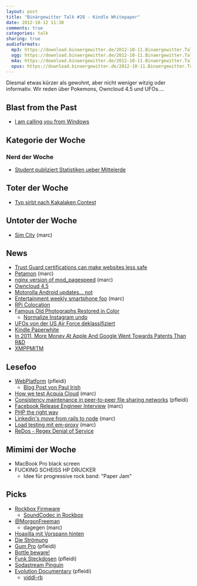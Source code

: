 ```yaml
---
layout: post
title: "Binärgewitter Talk #28 - Kindle Whitepaper"
date: 2012-10-12 11:30
comments: true
categories: talk
sharing: true
audioformats:
  mp3: https://download.binaergewitter.de/2012-10-11.Binaergewitter.Talk.28.mp3
  ogg: https://download.binaergewitter.de/2012-10-11.Binaergewitter.Talk.28.ogg
  m4a: https://download.binaergewitter.de/2012-10-11.Binaergewitter.Talk.28.m4a
  opus: https://download.binaergewitter.de/2012-10-11.Binaergewitter.Talk.28.opus
---
```

Diesmal etwas kürzer als gewohnt, aber nicht weniger witzig oder informativ. Wir reden über Pokemons, Owncloud 4.5 und UFOs....

## Blast from the Past

- [I am calling you from Windows](http://arstechnica.com/tech-policy/2012/10/i-am-calling-you-from-windows-a-tech-support-scammer-dials-ars-technica/)

## Kategorie der Woche
### Nerd der Woche

- [Student publiziert Statistiken ueber Mittelerde](http://entertainment.slashdot.org/story/12/10/08/1249240/student-publishes-extensive-statistics-on-the-population-of-middle-earth)

## Toter der Woche

- [Typ sirbt nach Kakalaken Contest](http://www.bbc.co.uk/news/world-us-canada-19879379)

## Untoter der Woche

- [Sim City](http://www.youtube.com/watch?v=yWLClUwAHGc) (marc)

## News

- [Trust Guard certifications can make websites less safe](http://arstechnica.com/security/2012/10/mcafee-trust-guard-certifications-can-make-websites-less-safe/)
- [Petamon](http://features.peta.org/pokemon-black-and-white-parody/) (marc)
- [nginx version of mod_pagespeed](https://github.com/pagespeed/ngx_pagespeed) (marc)
- [Owncloud 4.5](https://owncloud.com/blog/another-great-community-effort-meet-owncloud-4-5)
- [Motorolla Android updates... not](http://news.cnet.com/8301-1035_3-57526994-94/android-users-outraged-over-motorolas-broken-promise/)
- [Entertainment weekly smartphone foo](http://mashable.com/2012/10/02/ew-has-smartphone-inside/) (marc)
- [RPi Colocation](https://www.edis.at/en/server/colocation/austria/raspberrypi/)
- [Famous Old Photographs Restored in Color](http://www.boredpanda.org/famous-old-photographs-restored-in-color/)
    - [Normalize Instagram undo](http://www.huffingtonpost.com/bianca-bosker/normalize-instagram-app_b_1812556.html)
- [UFOs von der US Air Force deklassifiziert](http://www.extremetech.com/extreme/137505-us-air-forces-1950s-supersonic-flying-saucer-declassified)
- [Kindle Paperwhite](http://www.amazon.de/gp/product/B007OZO03M/ref=as_li_ss_tl?ie=UTF8&camp=1638&creative=19454&creativeASIN=B007OZO03M&linkCode=as2&tag=trektrip)
- [In 2011, More Money At Apple And Google Went Towards Patents Than R&D](http://androidheadlines.com/2012/10/featured-in-2011-more-money-at-apple-and-google-went-towards-patents-than-rd.html)
- [XMPPMITM](https://github.com/iamultra/xmppmitm)

## Lesefoo

- [WebPlatform](http://webplatform.org) (pfleidi)
    * [Blog Post von Paul Irish](http://paulirish.com/2012/why-im-so-excited-about-web-platform-docs/)
- [How we test Acquia Cloud](http://www.youtube.com/watch?feature=player_embedded&v=mWtJwlv7TtU) (marc)
- [Consistency maintenance in peer-to-peer file sharing networks](http://citeseerx.ist.psu.edu/viewdoc/summary?doi=10.1.1.6.8122) (pfleidi)
- [Facebook Release Engineer Interview](http://www.businessweek.com/articles/2012-10-08/the-only-earthling-with-a-facebook-dislike-button) (marc)
- [PHP the right way](http://www.phptherightway.com/)
- [Linkedin's move from rails to node](http://ikaisays.com/2012/10/04/clearing-up-some-things-about-linkedin-mobiles-move-from-rails-to-node-js/) (marc)
- [Load testing mit em-proxy](http://pulse.sportngin.com/news_article/show/153460) (marc)
- [ReDos - Regex Denial of Service](http://en.wikipedia.org/wiki/ReDoS)

## Mimimi der Woche

- MacBook Pro black screen
- FUCKING SCHEISS HP DRUCKER
    * Idee für progressive rock band: "Paper Jam"

## Picks

- [Rockbox Firmware](http://www.rockbox.org/)
  - [SoundCodec in Rockbox](http://www.rockbox.org/wiki/SoundCodecs)
- [@MorgonFreeman](https://twitter.com/morgonfreeman)
    * dagegen (marc)
- [Hoaxilla mit Vorspann hinten](http://www.hoaxilla.com/)
- [Die Strömung](http://www.audioponies.de/)
- [Gum Pro](https://www.amazon.de/dp/B001BWQTOC/ref=as_li_ss_til?tag=pfleidi-21) (pfleidi)
- [Bottle beware!](https://www.youtube.com/watch?v=4dKwHOfd2dk&feature=player_embedded)
- [Funk Steckdosen](https://www.amazon.de/dp/B001AX8QUM/ref=as_li_ss_til?tag=pfleidi-21) (pfleidi)
- [Sodastream Pinguin](http://www.amazon.de/gp/product/B000PJ56E6/ref=as_li_ss_tl?ie=UTF8&camp=1638&creative=19454&creativeASIN=B000PJ56E6&linkCode=as2&tag=trektrip)
- [Evolution Documentary](http://www.youtube.com/user/EvolutionDocumentary) (pfleidi)
    * [viddl-rb](https://github.com/rb2k/viddl-rb)

